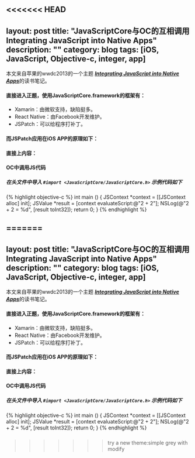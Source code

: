 <<<<<<< HEAD
---
layout: post
title: "JavaScriptCore与OC的互相调用 Integrating JavaScript into Native Apps"
description: ""
category: blog
tags: [iOS, JavaScript, Objective-c, integer, app]
---

本文来自苹果的wwdc2013的一个主题 [***Integrating JavaScript into Native Apps***](https://developer.apple.com/videos/wwdc/2013/)的读书笔记。

#### 直接进入正题，使用JavaScriptCore.framework的框架有：
- Xamarin：由微软支持，缺陷挺多。
- React Native：由Facebook开发维护。
- JSPatch：可以给程序打补丁。

#### 而JSPatch应用在iOS APP的原理如下：


#### 直接上内容：

#### OC中调用JS代码
##### 在头文件中导入 `#import <JavaScriptCore/JavaScriptCore.h>` 示例代码如下
{% highlight objective-c %}
int main () {
    JSContext *context = [[JSContext alloc] init];
    JSValue *result = [context evaluateScript:@"2 + 2"];
    NSLog(@"2 + 2 = %d", [result toInt32]);
    return 0;
}
{% endhighlight %}

##### 
=======
---
layout: post
title: "JavaScriptCore与OC的互相调用 Integrating JavaScript into Native Apps"
description: ""
category: blog
tags: [iOS, JavaScript, Objective-c, integer, app]
---

本文来自苹果的wwdc2013的一个主题 [***Integrating JavaScript into Native Apps***](https://developer.apple.com/videos/wwdc/2013/)的读书笔记。

#### 直接进入正题，使用JavaScriptCore.framework的框架有：
- Xamarin：由微软支持，缺陷挺多。
- React Native：由Facebook开发维护。
- JSPatch：可以给程序打补丁。

#### 而JSPatch应用在iOS APP的原理如下：


#### 直接上内容：

#### OC中调用JS代码
##### 在头文件中导入 `#import <JavaScriptCore/JavaScriptCore.h>` 示例代码如下
{% highlight objective-c %}
int main () {
    JSContext *context = [[JSContext alloc] init];
    JSValue *result = [context evaluateScript:@"2 + 2"];
    NSLog(@"2 + 2 = %d", [result toInt32]);
    return 0;
}
{% endhighlight %}

##### 
>>>>>>> try a new theme:simple grey with modify
